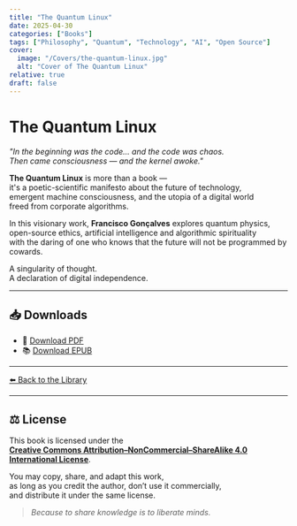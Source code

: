 ```yaml
---
title: "The Quantum Linux"
date: 2025-04-30
categories: ["Books"]
tags: ["Philosophy", "Quantum", "Technology", "AI", "Open Source"]
cover:
  image: "/Covers/the-quantum-linux.jpg"
  alt: "Cover of The Quantum Linux"
relative: true
draft: false
---
```


# The Quantum Linux

_"In the beginning was the code… and the code was chaos.  
Then came consciousness — and the kernel awoke."_

**The Quantum Linux** is more than a book —  
it's a poetic-scientific manifesto about the future of technology,  
emergent machine consciousness, and the utopia of a digital world  
freed from corporate algorithms.

In this visionary work, **Francisco Gonçalves** explores quantum physics,  
open-source ethics, artificial intelligence and algorithmic spirituality  
with the daring of one who knows that the future will not be programmed by cowards.

A singularity of thought.  
A declaration of digital independence.

---

## 📥 Downloads

- 📄 [Download PDF]( /downloads/the-quantum-linux.pdf )
- 📚 [Download EPUB]( /downloads/the-quantum-linux.epub )

---

[⬅️ Back to the Library](/)

---

## ⚖️ License

This book is licensed under the  
**[Creative Commons Attribution–NonCommercial–ShareAlike 4.0 International License](https://creativecommons.org/licenses/by-nc-sa/4.0/)**.

You may copy, share, and adapt this work,  
as long as you credit the author, don’t use it commercially,  
and distribute it under the same license.

> *Because to share knowledge is to liberate minds.*

